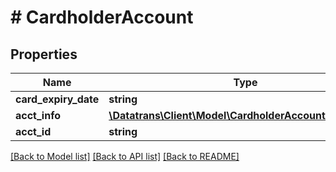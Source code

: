 # # CardholderAccount

## Properties

Name | Type | Description | Notes
------------ | ------------- | ------------- | -------------
**card_expiry_date** | **string** |  | [optional]
**acct_info** | [**\Datatrans\Client\Model\CardholderAccountInformation**](CardholderAccountInformation.md) |  | [optional]
**acct_id** | **string** |  | [optional]

[[Back to Model list]](../../README.md#models) [[Back to API list]](../../README.md#endpoints) [[Back to README]](../../README.md)
